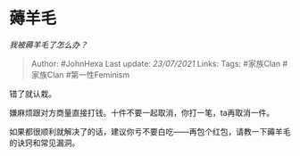 # 薅羊毛
*我被薅羊毛了怎么办？*

> Author: #JohnHexa
Last update: *23/07/2021* 
Links:
Tags:  #家族Clan #家族Clan #第一性Feminism


错了就认栽。

嫌麻烦跟对方商量直接打钱。十件不要一起取消，你打一笔，ta再取消一件。

如果都很顺利就解决了的话，建议你亏不要白吃——再包个红包，请教一下薅羊毛的诀窍和常见漏洞。



